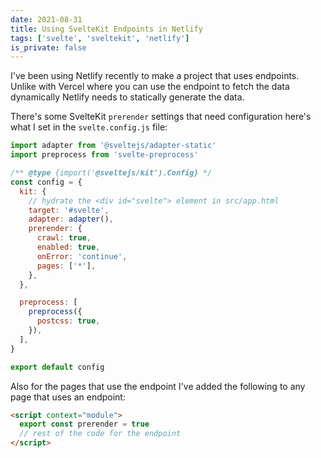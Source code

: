 ```yaml
---
date: 2021-08-31
title: Using SvelteKit Endpoints in Netlify
tags: ['svelte', 'sveltekit', 'netlify']
is_private: false
---
```


I've been using Netlify recently to make a project that uses
endpoints. Unlike with Vercel where you can use the endpoint to fetch
the data dynamically Netlify needs to statically generate the data.

There's some SvelteKit `prerender` settings that need configuration
here's what I set in the `svelte.config.js` file:

```js
import adapter from '@sveltejs/adapter-static'
import preprocess from 'svelte-preprocess'

/** @type {import('@sveltejs/kit').Config} */
const config = {
  kit: {
    // hydrate the <div id="svelte"> element in src/app.html
    target: '#svelte',
    adapter: adapter(),
    prerender: {
      crawl: true,
      enabled: true,
      onError: 'continue',
      pages: ['*'],
    },
  },

  preprocess: [
    preprocess({
      postcss: true,
    }),
  ],
}

export default config
```

Also for the pages that use the endpoint I've added the following to
any page that uses an endpoint:

```html
<script context="module">
  export const prerender = true
  // rest of the code for the endpoint
</script>
```
